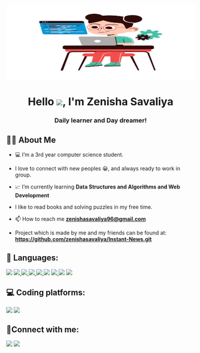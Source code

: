<a href="#"><img width="100%" height="200px" src="readme.png" height="100px"/></a>

<h1 align="center">Hello <img src="https://raw.githubusercontent.com/MartinHeinz/MartinHeinz/master/wave.gif" height="75px">, I'm Zenisha Savaliya</h1>
<h3 align="center">Daily learner and Day dreamer!</h3>


## 🙋‍♂️ About Me

- <span>&#128187;</span> I’m a 3rd year computer science student.
  
- I love to connect with new peoples <span>&#128512;</span>, and always ready to work in group.

- <span>&#128200;</span> I’m currently learning **Data Structures and Algorithms and Web Development**
  
- I like to read books and solving puzzles in my free time.  

- 📫 How to reach me **zenishasavaliya96@gmail.com**

- Project which is made by me and my friends can be found at: **https://github.com/zenishasavaliya/Instant-News.git**


## 🚀 Languages:

<p align="left"> 
   <a href="https://cplusplus.com/doc/" target="_blank"> <img src="https://img.icons8.com/color/48/undefined/c-plus-plus-logo.png"/></a>
    <a href="https://www.java.com" target="_blank"> <img src="https://img.icons8.com/color/48/000000/java-coffee-cup-logo.png"/> </a>
    <a href="https://developer.mozilla.org/en-US/docs/Web/JavaScript" target="_blank"> <img src="https://img.icons8.com/color/48/000000/javascript.png"/> </a>  
    <a href="https://getbootstrap.com" target="_blank"> <img src="https://img.icons8.com/color/48/000000/bootstrap.png"/> </a> 
    <a href="https://www.python.org" target="_blank"> <img src="https://img.icons8.com/color/48/000000/python.png"/> </a>  
    <a href="https://www.mysql.com/" target="_blank"> <img src="https://img.icons8.com/fluent/50/000000/mysql-logo.png"/></a>
    <a href="https://git-scm.com/" target="_blank"> <img src="https://img.icons8.com/color/48/000000/git.png"/> </a>
    <a href="https://en.wikipedia.org/wiki/HTML5" target="_blank"> <img src="https://img.icons8.com/color/48/undefined/html-5--v1.png"/></a>
    <a href="https://en.wikipedia.org/wiki/CSS" target="_blank"> <img src="https://img.icons8.com/color/48/undefined/css3.png"/></a>
</p>

## <span>&#128187;</span> Coding platforms:
 
<a href="https://www.codechef.com/users/z158"><img src="https://img.icons8.com/ios-filled/50/undefined/codechef.png"/></a>
<a href="https://www.hackerrank.com/zenishasavaliya"><img src="https://img.icons8.com/windows/32/undefined/hackerrank.png"/></a>

## <span>&#128204;</span>Connect with me:
<p align="left">

<a href = "https://www.linkedin.com/in/zenishasavaliya/"><img src="https://img.icons8.com/fluent/48/000000/linkedin.png"/></a>
<a href = "https://twitter.com/Zenisha1508"><img src="https://img.icons8.com/fluent/48/000000/twitter.png"/></a>
</p>
